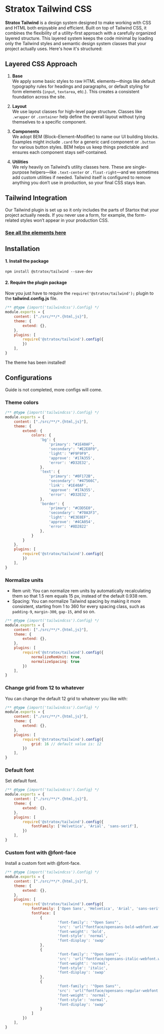 

# Stratox Tailwind CSS
**Stratox Tailwind** is a design system designed to make working with CSS and HTML both enjoyable and efficient. Built on top of Tailwind CSS, it combines the flexibility of a utility-first approach with a carefully organized layered structure. This layered system keeps the code minimal by loading only the Tailwind styles and semantic design system classes that your project actually uses. Here's how it's structured:

## Layered CSS Approach

1. **Base**  
   We apply some basic styles to raw HTML elements—things like default typography rules for headings and paragraphs, or default styling for form elements (`input`, `textarea`, etc.). This creates a consistent foundation across the site.

2. **Layout**  
   We use layout classes for high-level page structure. Classes like `.wrapper` or `.container` help define the overall layout without tying themselves to a specific component.

3. **Components**  
   We adopt BEM (Block–Element–Modifier) to name our UI building blocks. Examples might include `.card` for a generic card component or `.button` for various button styles. BEM helps us keep things predictable and ensures each component stays self-contained.

4. **Utilities**  
   We rely heavily on Tailwind’s utility classes here. These are single-purpose helpers—like `.text-center` or `.float-right`—and we sometimes add custom utilities if needed. Tailwind itself is configured to remove anything you don’t use in production, so your final CSS stays lean.

## Tailwind Integration

Our Tailwind plugin is set up so it only includes the parts of Startox that your project actually needs. If you never use a form, for example, the form-related styles won’t appear in your production CSS.

### [See all the elements here](https://wazabii.se/stratox-tailwind/)

## Installation

#### 1. Install the package
```
npm install @stratox/tailwind --save-dev
```

#### 2. Require the plugin package
Now you just have to require the `require('@stratox/tailwind');` plugin to the **tailwind.config.js** file.

```js
/** @type {import('tailwindcss').Config} */
module.exports = {
    content: ["./src/**/*.{html,js}"],
    theme: {
        extend: {},
    },
    plugins: [
        require('@stratox/tailwind').config({
        })
    ],
}
```
The theme has been installed!

## Configurations
Guide is not completed, more configs will come.

### Theme colors
```js
/** @type {import('tailwindcss').Config} */
module.exports = {
    content: ["./src/**/*.{html,js}"],
    theme: {
        extend: {
            colors: {
                'bg': {
                    'primary': "#1E40AF",
                    'secondary': "#E2E8F0",
                    'light': "#F9F9F9",
                    'approve': '#17A355',
                    'error': '#D32E32',
                },
                'text': {
                    'primary': "#0F172B",
                    'secondary': "#47566C",
                    'link': '#1E40AF',
                    'approve': '#17A355',
                    'error': '#D32E32',
                },
                'border': {
                    'primary': "#CDD5E0",
                    'secondary': "#70A3F3",
                    'light': "#E3E8EF",
                    'approve': '#4CA054',
                    'error': '#8D2822'
                },
            }
        }
    },
    plugins: [
        require('@stratox/tailwind').config({
        })
    ],
}
```

### Normalize units
* Rem unit: You can normalize rem units by automatically recalculating them so that 1.5 rem equals 15 px, instead of the default 0.938 rem.
* Spacing: You can normalize Tailwind spacing by making it more consistent, starting from 1 to 360 for every spacing class, such as `padding-9`, `margin-300`, `gap-15`, and so on.
```js
/** @type {import('tailwindcss').Config} */
module.exports = {
    content: ["./src/**/*.{html,js}"],
    theme: {
        extend: {},
    },
    plugins: [
        require('@stratox/tailwind').config({
            normalizeRemUnit: true,
            normalizeSpacing: true
        })
    ],
}
```

### Change grid from 12 to whatever
You can change the default 12 grid to whatever you like with:
```js
/** @type {import('tailwindcss').Config} */
module.exports = {
    content: ["./src/**/*.{html,js}"],
    theme: {
        extend: {},
    },
    plugins: [
        require('@stratox/tailwind').config({
            grid: 16 // default value is: 12
        })
    ],
}
```

### Default font
Set default font.
```js
/** @type {import('tailwindcss').Config} */
module.exports = {
    content: ["./src/**/*.{html,js}"],
    theme: {
        extend: {},
    },
    plugins: [
        require('@stratox/tailwind').config({
            fontFamily: ['Helvetica', 'Arial', 'sans-serif'],
        })
    ],
}

```
### Custom font with @font-face
Install a custom font with @font-face.
```js
/** @type {import('tailwindcss').Config} */
module.exports = {
    content: ["./src/**/*.{html,js}"],
    theme: {
        extend: {},
    },
    plugins: [
        require('@stratox/tailwind').config({
            fontFamily: ['Open Sans', 'Helvetica', 'Arial', 'sans-serif'],
            fontFace: [
                {
                        'font-family': '"Open Sans"',
                        'src': 'url("fontface/opensans-bold-webfont.woff2") format("woff2")',
                        'font-weight': 'bold',
                        'font-style': 'normal',
                        'font-display': 'swap'
                },
                {
                        'font-family': '"Open Sans"',
                        'src': 'url("fontface/opensans-italic-webfont.woff2") format("woff2")',
                        'font-weight': 'normal',
                        'font-style': 'italic',
                        'font-display': 'swap'
                },
                {
                        'font-family': '"Open Sans"',
                        'src': 'url("fontface/opensans-regular-webfont.woff2") format("woff2")',
                        'font-weight': 'normal',
                        'font-style': 'normal',
                        'font-display': 'swap'
                }
            ]
        })
    ],
}
```
